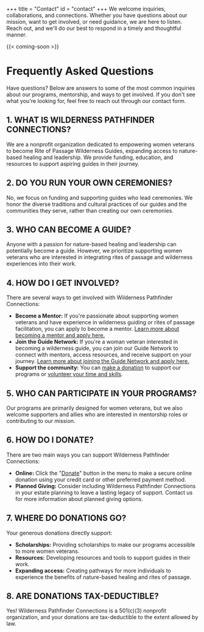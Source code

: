 
+++
title = "Contact"
id = "contact"
+++
We welcome inquiries, collaborations, and connections. Whether you have questions about our mission, want to get involved, or need guidance, we are here to listen. Reach out, and we'll do our best to respond in a timely and thoughtful manner.

{{< coming-soon >}}

# Frequently Asked Questions

Have questions? Below are answers to some of the most common inquiries about our programs, mentorship, and ways to get involved. If you don't see what you're looking for, feel free to reach out through our contact form.

## 1\. WHAT IS WILDERNESS PATHFINDER CONNECTIONS?

We are a nonprofit organization dedicated to empowering women veterans to become Rite of Passage Wilderness Guides, expanding access to nature-based healing and leadership. We provide funding, education, and resources to support aspiring guides in their journey.

## 2\. DO YOU RUN YOUR OWN CEREMONIES?

No, we focus on funding and supporting guides who lead ceremonies. We honor the diverse traditions and cultural practices of our guides and the communities they serve, rather than creating our own ceremonies.

## 3\. WHO CAN BECOME A GUIDE?

Anyone with a passion for nature-based healing and leadership can potentially become a guide. However, we prioritize supporting women veterans who are interested in integrating rites of passage and wilderness experiences into their work.

## 4\. HOW DO I GET INVOLVED?

There are several ways to get involved with Wilderness Pathfinder Connections:

* **Become a Mentor:** If you're passionate about supporting women veterans and have experience in wilderness guiding or rites of passage facilitation, you can apply to become a mentor. <a href="https://wildpathfinder.org/get_involved/mentorship/" title="Become a Mentor page" target="_blank" rel="noopener">Learn more about becoming a mentor and apply here.</a>
* **Join the Guide Network:** If you're a woman veteran interested in becoming a wilderness guide, you can join our Guide Network to connect with mentors, access resources, and receive support on your journey. <a href="https://wildpathfinder.org/get_involved/guide_network/" title="Join the Guide Network" target="_blank" rel="noopener">Learn more about joining the Guide Network and apply here.</a>
* **Support the community:** You can <a href="https://wildpathfinder.org/donate/" title="Donate page" target="_blank" rel="noopener">make a donation</a> to support our programs or <a href="https://wildpathfinder.org/get_involved/volunteer/" title="Volunteer page" target="_blank" rel="noopener">volunteer your time and skills</a>.

## 5\. WHO CAN PARTICIPATE IN YOUR PROGRAMS?

Our programs are primarily designed for women veterans, but we also welcome supporters and allies who are interested in mentorship roles or contributing to our mission.

## 6\. HOW DO I DONATE?

There are two main ways you can support Wilderness Pathfinder Connections:

* **Online:** Click the "<a href="https://wildpathfinder.org/donate/" title="Donate page" target="_blank" rel="noopener">Donate</a>" button in the menu to make a secure online donation using your credit card or other preferred payment method.
* **Planned Giving:** Consider including Wilderness Pathfinder Connections in your estate planning to leave a lasting legacy of support. Contact us for more information about planned giving options.

## 7\. WHERE DO DONATIONS GO?

Your generous donations directly support:

* **Scholarships:** Providing scholarships to make our programs accessible to more women veterans.
* **Resources:** Developing resources and tools to support guides in their work.
* **Expanding access:** Creating pathways for more individuals to experience the benefits of nature-based healing and rites of passage.

## 8\. ARE DONATIONS TAX-DEDUCTIBLE?

Yes! Wilderness Pathfinder Connections is a 501(c)(3) nonprofit organization, and your donations are tax-deductible to the extent allowed by law.
